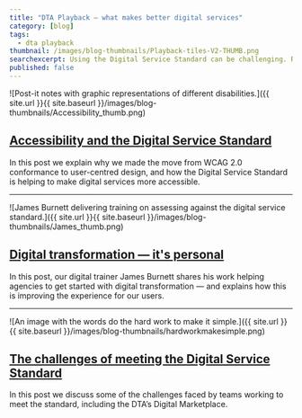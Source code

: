 ```yaml
---
title: "DTA Playback — what makes better digital services"
category: [blog]
tags:
  - dta playback
thumbnail: /images/blog-thumbnails/Playback-tiles-V2-THUMB.png
searchexcerpt: Using the Digital Service Standard can be challenging. Read some of the blogs from our archives that talk about different aspects of the Standard and how to work through the challenges.
published: false
---
```


![Post-it notes with graphic representations of different disabilities.]({{ site.url }}{{ site.baseurl }}/images/blog-thumbnails/Accessibility_thumb.png)

## [Accessibility and the Digital Service Standard](/blog/accessibility-and-the-dss/)

In this post we explain why we made the move from WCAG 2.0 conformance to user-centred design, and how the Digital Service Standard is helping to make digital services more accessible.

***

![James Burnett delivering training on assessing against the digital service standard.]({{ site.url }}{{ site.baseurl }}/images/blog-thumbnails/James_thumb.png)

## [Digital transformation — it's personal](/blog/digital-transformation-its-personal/)

In this post, our digital trainer James Burnett shares his work helping agencies to get started with digital transformation — and explains how this is improving the experience for our users.

***

![An image with the words do the hard work to make it simple.]({{ site.url }}{{ site.baseurl }}/images/blog-thumbnails/hardworkmakesimple.png)

## [The challenges of meeting the Digital Service Standard](/blog/challenges-of-meeting-the-digital-service-standard/)

In this post we discuss some of the challenges faced by teams working to meet the standard, including the DTA’s Digital Marketplace.
